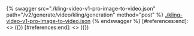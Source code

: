 [#references:start]: <> ({ "template": "openapi" })
[#references:start]: <> ({ "template": "openapi" })
{% swagger src="./kling-video-v1-pro-image-to-video.json" path="/v2/generate/video/kling/generation" method="post" %}
[./kling-video-v1-pro-image-to-video.json](./kling-video-v1-pro-image-to-video.json)
{% endswagger %}
[#references:end]: <> ({})
[#references:end]: <> ({})